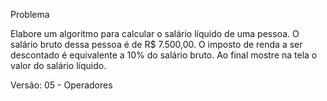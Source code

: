 Problema

Elabore um algoritmo para calcular o salário líquido
de uma pessoa.
O salário bruto dessa pessoa é de R$ 7.500,00.
O imposto de renda a ser descontado é equivalente a
10% do salário bruto.
Ao final mostre na tela o valor do salário líquido.

Versão: 05 - Operadores